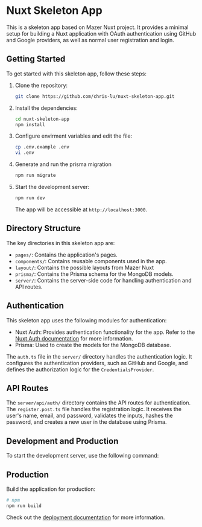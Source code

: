 # Nuxt Skeleton App

This is a skeleton app based on Mazer Nuxt project. It provides a minimal setup for building a Nuxt application with OAuth authentication using GitHub and Google providers, as well as normal user registration and login.

## Getting Started

To get started with this skeleton app, follow these steps:

1. Clone the repository:

    ```bash
    git clone https://github.com/chris-lu/nuxt-skeleton-app.git
    ```

2. Install the dependencies:

    ```bash
    cd nuxt-skeleton-app
    npm install
    ```

3. Configure envirment variables and edit the file:

    ```bash
    cp .env.example .env
    vi .env
    ```

3. Generate and run the prisma migration

    ```bash
    npm run migrate
    ```

4. Start the development server:

    ```bash
    npm run dev
    ```

    The app will be accessible at `http://localhost:3000`.

## Directory Structure

The key directories in this skeleton app are:

- `pages/`: Contains the application's pages.
- `components/`: Contains reusable components used in the app.
- `layout/`: Contains the possible layouts from Mazer Nuxt
- `prisma/`: Contains the Prisma schema for the MongoDB models.
- `server/`: Contains the server-side code for handling authentication and API routes.

## Authentication

This skeleton app uses the following modules for authentication:

- Nuxt Auth: Provides authentication functionality for the app. Refer to the [Nuxt Auth documentation](https://sidebase.io/nuxt-auth/getting-started/installation) for more information.
- Prisma: Used to create the models for the MongoDB database.

The `auth.ts` file in the `server/` directory handles the authentication logic. It configures the authentication providers, such as GitHub and Google, and defines the authorization logic for the `CredentialsProvider`.

## API Routes

The `server/api/auth/` directory contains the API routes for authentication. The `register.post.ts` file handles the registration logic. It receives the user's name, email, and password, validates the inputs, hashes the password, and creates a new user in the database using Prisma.

## Development and Production

To start the development server, use the following command:


## Production

Build the application for production:

```bash
# npm
npm run build
```

Check out the [deployment documentation](https://nuxt.com/docs/getting-started/deployment) for more information.
